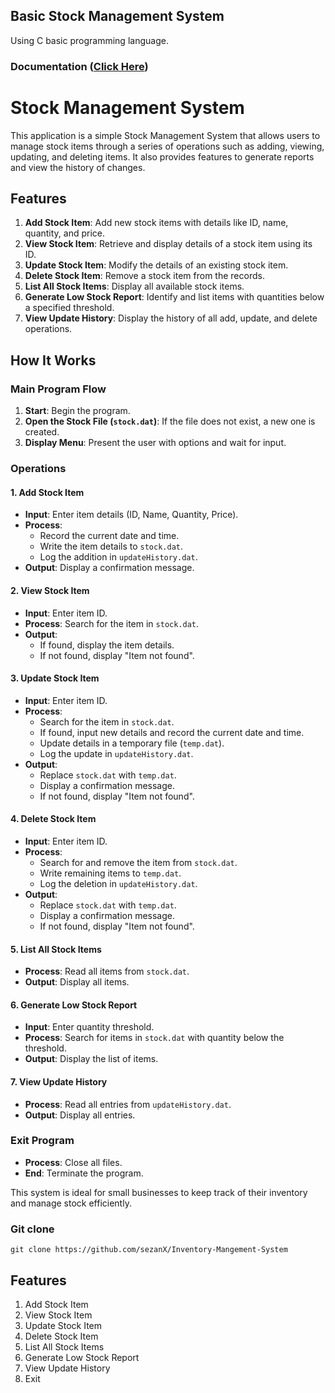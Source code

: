 ## Basic Stock Management System
Using C basic programming language.
### Documentation (<a href="Algorithm Steps.pdf">Click Here</a>)

# Stock Management System

This application is a simple Stock Management System that allows users to manage stock items through a series of operations such as adding, viewing, updating, and deleting items. It also provides features to generate reports and view the history of changes.

## Features

1. **Add Stock Item**: Add new stock items with details like ID, name, quantity, and price.
2. **View Stock Item**: Retrieve and display details of a stock item using its ID.
3. **Update Stock Item**: Modify the details of an existing stock item.
4. **Delete Stock Item**: Remove a stock item from the records.
5. **List All Stock Items**: Display all available stock items.
6. **Generate Low Stock Report**: Identify and list items with quantities below a specified threshold.
7. **View Update History**: Display the history of all add, update, and delete operations.

## How It Works

### Main Program Flow

1. **Start**: Begin the program.
2. **Open the Stock File (`stock.dat`)**: If the file does not exist, a new one is created.
3. **Display Menu**: Present the user with options and wait for input.

### Operations

#### 1. Add Stock Item
- **Input**: Enter item details (ID, Name, Quantity, Price).
- **Process**: 
  - Record the current date and time.
  - Write the item details to `stock.dat`.
  - Log the addition in `updateHistory.dat`.
- **Output**: Display a confirmation message.

#### 2. View Stock Item
- **Input**: Enter item ID.
- **Process**: Search for the item in `stock.dat`.
- **Output**: 
  - If found, display the item details.
  - If not found, display "Item not found".

#### 3. Update Stock Item
- **Input**: Enter item ID.
- **Process**: 
  - Search for the item in `stock.dat`.
  - If found, input new details and record the current date and time.
  - Update details in a temporary file (`temp.dat`).
  - Log the update in `updateHistory.dat`.
- **Output**: 
  - Replace `stock.dat` with `temp.dat`.
  - Display a confirmation message.
  - If not found, display "Item not found".

#### 4. Delete Stock Item
- **Input**: Enter item ID.
- **Process**: 
  - Search for and remove the item from `stock.dat`.
  - Write remaining items to `temp.dat`.
  - Log the deletion in `updateHistory.dat`.
- **Output**: 
  - Replace `stock.dat` with `temp.dat`.
  - Display a confirmation message.
  - If not found, display "Item not found".

#### 5. List All Stock Items
- **Process**: Read all items from `stock.dat`.
- **Output**: Display all items.

#### 6. Generate Low Stock Report
- **Input**: Enter quantity threshold.
- **Process**: Search for items in `stock.dat` with quantity below the threshold.
- **Output**: Display the list of items.

#### 7. View Update History
- **Process**: Read all entries from `updateHistory.dat`.
- **Output**: Display all entries.

### Exit Program
- **Process**: Close all files.
- **End**: Terminate the program.

This system is ideal for small businesses to keep track of their inventory and manage stock efficiently.
<!--
### Full Documentation - https://sezanx.github.io/Stock-Mangement-System/
-->
### Git clone
`git clone https://github.com/sezanX/Inventory-Mangement-System`

<!--# How To work-
<strong>Add items:</strong> Allow users to input item details (name, quantity, price). <br>
<strong>View items:</strong> Display a list of all items and their details.<br>
<strong>Update items:</strong> Modify item details (quantity, price).<br>
<strong>Delete items:</strong> Remove items from the inventory.-->

## Features
1. Add Stock Item
2. View Stock Item
3. Update Stock Item
4. Delete Stock Item
5. List All Stock Items
6. Generate Low Stock Report
7. View Update History
8. Exit
